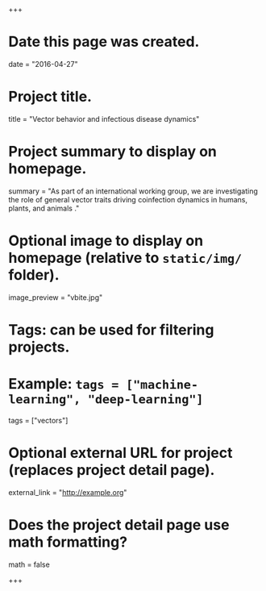+++
# Date this page was created.
date = "2016-04-27"

# Project title.
title = "Vector behavior and infectious disease dynamics"

# Project summary to display on homepage.
summary = "As part of an international working group, we are investigating the role of general vector traits driving coinfection dynamics in humans, plants, and animals ."

# Optional image to display on homepage (relative to `static/img/` folder).
image_preview = "vbite.jpg"

# Tags: can be used for filtering projects.
# Example: `tags = ["machine-learning", "deep-learning"]`
tags = ["vectors"]

# Optional external URL for project (replaces project detail page).
external_link = "http://example.org"

# Does the project detail page use math formatting?
math = false

+++

